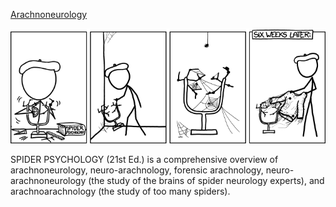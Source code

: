 [Arachnoneurology](https://xkcd.com/1135)

![Arachnoneurology](./random_comic.png)

SPIDER PSYCHOLOGY (21st Ed.) is a comprehensive overview of arachnoneurology, neuro-arachnology, forensic arachnology, neuro-arachnoneurology (the study of the brains of spider neurology experts), and arachnoarachnology (the study of too many spiders).

